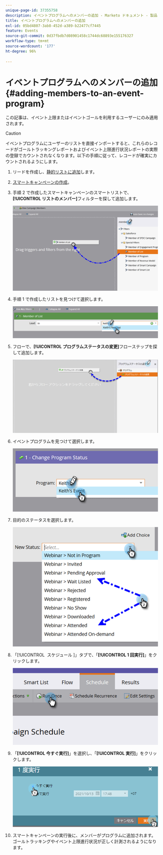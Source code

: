 ```yaml
---
unique-page-id: 37355758
description: イベントプログラムへのメンバーの追加 - Marketo ドキュメント - 製品ドキュメント
title: イベントプログラムへのメンバーの追加
exl-id: 05bd4807-3ab8-452d-a389-b22477cf7445
feature: Events
source-git-commit: 0d37fbdb7d08901458c1744dc68893e155176327
workflow-type: tm+mt
source-wordcount: '177'
ht-degree: 96%

---
```


# イベントプログラムへのメンバーの追加 {#adding-members-to-an-event-program}

この記事は、イベント上限またはイベントゴールを利用するユーザーにのみ適用されます。

>[!CAUTION]
>
>イベントプログラムにユーザーのリストを直接インポートすると、これらのレコードがゴールトラッキングレポートおよびイベント上限進行状況レポートの実際の登録でカウントされなくなります。以下の手順に従って、レコードが確実にカウントされるようにします。

1. リードを作成し、[静的リストに追加](/help/marketo/product-docs/core-marketo-concepts/smart-lists-and-static-lists/static-lists/create-a-static-list.md)します。

1. [スマートキャンペーンの作成](/help/marketo/product-docs/core-marketo-concepts/smart-campaigns/creating-a-smart-campaign/create-a-new-smart-campaign.md)。

1. 手順 2 で作成したスマートキャンペーンのスマートリストで、**[!UICONTROL リストのメンバー]**&#x200B;フィルターを探して追加します。

   ![](assets/three.png)

1. 手順 1 で作成したリストを見つけて選択します。

   ![](assets/four.png)

1. フローで、**[!UICONTROL プログラムステータスの変更]**&#x200B;フローステップを探して追加します。

   ![](assets/five.png)

1. イベントプログラムを見つけて選択します。

   ![](assets/six.png)

1. 目的のステータスを選択します。

   ![](assets/seven.png)

1. 「[!UICONTROL &#x200B; スケジュール &#x200B;]」タブで、「**[!UICONTROL 1 回実行]**」をクリックします。

   ![](assets/eight.png)

1. 「**[!UICONTROL 今すぐ実行]**」を選択し、「**[!UICONTROL 実行]**」をクリックします。

   ![](assets/nine.png)

1. スマートキャンペーンの実行後に、メンバーがプログラムに追加されます。ゴールトラッキングやイベント上限進行状況が正しく計測されるようになります。
